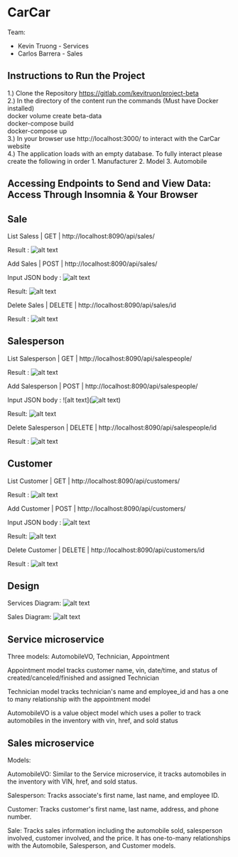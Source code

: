 # CarCar

Team:

- Kevin Truong - Services
- Carlos Barrera - Sales

## Instructions to Run the Project

1.) Clone the Repository https://gitlab.com/kevitruon/project-beta <br>
2.) In the directory of the content run the commands (Must have Docker installed)<br>
docker volume create beta-data<br>
docker-compose build<br>
docker-compose up<br>
3.) In your browser use http://localhost:3000/ to interact with the CarCar website<br>
4.) The application loads with an empty database. To fully interact please create the following in order 1. Manufacturer 2. Model 3. Automobile

## Accessing Endpoints to Send and View Data: Access Through Insomnia & Your Browser

## Sale

List Saless | GET | http://localhost:8090/api/sales/

Result : ![alt text](ghi/app/public/listsale.png)

Add Sales | POST | http://localhost:8090/api/sales/

Input JSON body : ![alt text](ghi/app/public/addsalejson.png)

Result: ![alt text](ghi/app/public/addsaleresponse.png)

Delete Sales | DELETE | http://localhost:8090/api/sales/id

Result : ![alt text](ghi/app/public/delete.png)

## Salesperson

List Salesperson | GET | http://localhost:8090/api/salespeople/

Result : ![alt text](ghi/app/public/listsalesperson.png)

Add Salesperson | POST | http://localhost:8090/api/salespeople/

Input JSON body : ![alt text](![alt text](ghi/app/public/salepersonjson.png))

Result: ![alt text](ghi/app/public/salepersonresponse.png)

Delete Salesperson | DELETE | http://localhost:8090/api/salespeople/id

Result : ![alt text](ghi/app/public/delete.png)

## Customer

List Customer | GET | http://localhost:8090/api/customers/

Result : ![alt text](ghi/app/public\listcustomer.png)

Add Customer | POST | http://localhost:8090/api/customers/

Input JSON body : ![alt text](ghi/app/public/customerjson.png)

Result: ![alt text](ghi/app/public/customerjson.png)

Delete Customer | DELETE | http://localhost:8090/api/customers/id

Result : ![alt text](ghi/app/public/delete.png)

## Design

Services Diagram: ![alt text](ghi/app/public/image.png)

Sales Diagram: ![alt text](ghi/app/public/salediagram.png)

## Service microservice

Three models: AutomobileVO, Technician, Appointment

Appointment model tracks customer name, vin, date/time, and status of created/canceled/finished and assigned Technician

Technician model tracks technician's name and employee_id and has a one to many relationship with the appointment model

AutomobileVO is a value object model which uses a poller to track automobiles in the inventory with vin, href, and sold status

## Sales microservice

Models:

AutomobileVO: Similar to the Service microservice, it tracks automobiles in the inventory with VIN, href, and sold status.

Salesperson: Tracks associate's first name, last name, and employee ID.

Customer: Tracks customer's first name, last name, address, and phone number.

Sale: Tracks sales information including the automobile sold, salesperson involved, customer involved, and the price. It has one-to-many relationships with the Automobile, Salesperson, and Customer models.
